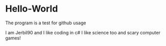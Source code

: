 # Hello-World
The program is a test for github usage

I am Jerbil90 and I like coding in c# I like science too and scary computer games!
